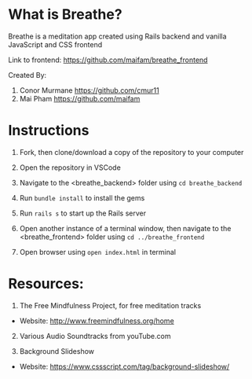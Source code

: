 # What is Breathe?

Breathe is a meditation app created using Rails backend and vanilla JavaScript and CSS frontend


Link to frontend: https://github.com/maifam/breathe_frontend

Created By: 
1. Conor Murmane https://github.com/cmur11
2. Mai Pham https://github.com/maifam

# Instructions 

1. Fork, then clone/download a copy of the repository to your computer

2. Open the repository in VSCode

3. Navigate to the <breathe_backend> folder using `cd breathe_backend`

4. Run `bundle install` to install the gems

5. Run `rails s` to start up the Rails server

6. Open another instance of a terminal window, then navigate to the <breathe_frontend> folder using `cd ../breathe_frontend`

7. Open browser using `open index.html` in terminal

# Resources:
1. The Free Mindfulness Project, for free meditation tracks

  - Website: http://www.freemindfulness.org/home
 
 2. Various Audio Soundtracks from youTube.com
 
 3. Background Slideshow
 
  - Website: https://www.cssscript.com/tag/background-slideshow/
  
